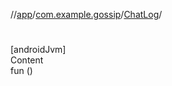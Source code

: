 //[app](../../index.md)/[com.example.gossip](../index.md)/[ChatLog](index.md)/[<init>](-init-.md)



# <init>  
[androidJvm]  
Content  
fun [<init>](-init-.md)()  



